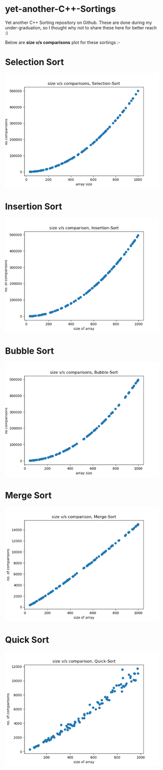 # yet-another-C++-Sortings
Yet another C++ Sorting repository on Github. These are done during my under-graduation, so I thought why not to share these here for better reach :)

Below are **size v/s comparisons** plot for these sortings :-


# Selection Sort
![](Selection/size_comp_selection.png)


# Insertion Sort
![](Insertion/size_comp_insertion.png)


# Bubble Sort
![](Bubble/size_comp_bubble.png)


# Merge Sort
![](Merge/size_comp_merge.png)


# Quick Sort
![](Quick/size_comp_quick.png)

